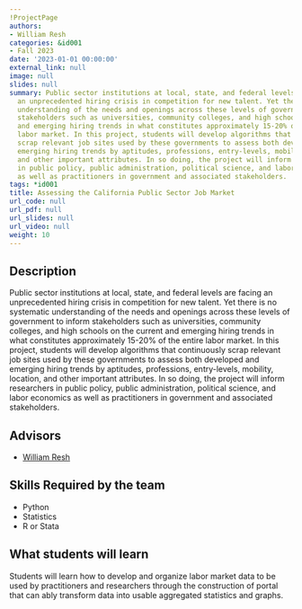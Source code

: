 ```yaml
---
!ProjectPage
authors:
- William Resh
categories: &id001
- Fall 2023
date: '2023-01-01 00:00:00'
external_link: null
image: null
slides: null
summary: Public sector institutions at local, state, and federal levels are facing
  an unprecedented hiring crisis in competition for new talent. Yet there is no systematic
  understanding of the needs and openings across these levels of government to inform
  stakeholders such as universities, community colleges, and high schools on the current
  and emerging hiring trends in what constitutes approximately 15-20% of the entire
  labor market. In this project, students will develop algorithms that continuously
  scrap relevant job sites used by these governments to assess both developed and
  emerging hiring trends by aptitudes, professions, entry-levels, mobility, location,
  and other important attributes. In so doing, the project will inform researchers
  in public policy, public administration, political science, and labor economics
  as well as practitioners in government and associated stakeholders.
tags: *id001
title: Assessing the California Public Sector Job Market
url_code: null
url_pdf: null
url_slides: null
url_video: null
weight: 10
---
```

## Description

Public sector institutions at local, state, and federal levels are facing an unprecedented hiring crisis in competition for new talent. Yet there is no systematic understanding of the needs and openings across these levels of government to inform stakeholders such as universities, community colleges, and high schools on the current and emerging hiring trends in what constitutes approximately 15-20% of the entire labor market. In this project, students will develop algorithms that continuously scrap relevant job sites used by these governments to assess both developed and emerging hiring trends by aptitudes, professions, entry-levels, mobility, location, and other important attributes. In so doing, the project will inform researchers in public policy, public administration, political science, and labor economics as well as practitioners in government and associated stakeholders.




## Advisors

* [William Resh](../../../author/william-resh)

## Skills Required by the team


* Python
* Statistics
* R or Stata
## What students will learn

Students will learn how to develop and organize labor market data to be used by practitioners and researchers through the construction of portal that can ably transform data into usable aggregated statistics and graphs.